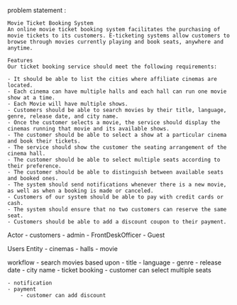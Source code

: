 problem statement :

```
Movie Ticket Booking System
An online movie ticket booking system facilitates the purchasing of movie tickets to its customers. E-ticketing systems allow customers to browse through movies currently playing and book seats, anywhere and anytime.

Features
Our ticket booking service should meet the following requirements:

- It should be able to list the cities where affiliate cinemas are located.
- Each cinema can have multiple halls and each hall can run one movie show at a time.
- Each Movie will have multiple shows.
- Customers should be able to search movies by their title, language, genre, release date, and city name.
- Once the customer selects a movie, the service should display the cinemas running that movie and its available shows.
- The customer should be able to select a show at a particular cinema and book their tickets.
- The service should show the customer the seating arrangement of the cinema hall.
- The customer should be able to select multiple seats according to their preference.
- The customer should be able to distinguish between available seats and booked ones.
- The system should send notifications whenever there is a new movie, as well as when a booking is made or canceled.
- Customers of our system should be able to pay with credit cards or cash.
- The system should ensure that no two customers can reserve the same seat.
- Customers should be able to add a discount coupon to their payment.
```


Actor
    - customers
    - admin 
    - FrontDeskOfficer
    - Guest
    
Users
Entity 
    - cinemas
        - halls
            - movie


workflow
    - search movies based upon 
        - title
        - language 
        - genre
        - release date
        - city name
    - ticket booking 
        - customer can select multiple seats

    - notification 
    - payment 
        - customer can add discount

